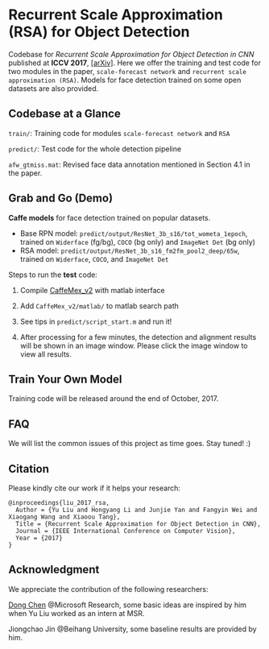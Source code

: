 # Recurrent Scale Approximation (RSA) for Object Detection

Codebase for *Recurrent Scale Approximation for Object Detection in CNN* published at **ICCV 2017**, [[arXiv]](https://arxiv.org/). Here we offer the training and test code for two modules in the paper, `scale-forecast network` and `recurrent scale approximation (RSA)`. Models for face detection trained on some open datasets are also provided.


## Codebase at a Glance

`train/`: Training code for modules `scale-forecast network` and `RSA`

`predict/`: Test code for the whole detection pipeline

`afw_gtmiss.mat`: Revised face data annotation mentioned in Section 4.1 in the paper.


## Grab and Go (Demo)

**Caffe models** for face detection trained on popular datasets. 

+ Base RPN model: `predict/output/ResNet_3b_s16/tot_wometa_1epoch`, trained on `Widerface` (fg/bg), `COCO` (bg only) and `ImageNet Det` (bg only)
+ RSA model: `predict/output/ResNet_3b_s16_fm2fm_pool2_deep/65w`, trained on `Widerface`, `COCO`, and `ImageNet Det`

Steps to run the **test** code:

1. Compile [CaffeMex_v2](https://github.com/sciencefans/CaffeMex_v2/) with matlab interface

2. Add `CaffeMex_v2/matlab/` to matlab search path

3. See tips in `predict/script_start.m` and run it!

4. After processing for a few minutes, the detection and alignment results will be shown in an image window. Please click the image window to view all results.

## Train Your Own Model

Training code will be released around the end of October, 2017.


## FAQ
We will list the common issues of this project as time goes. Stay tuned! :)


## Citation
Please kindly cite our work if it helps your research:

    @inproceedings{liu_2017_rsa,
      Author = {Yu Liu and Hongyang Li and Junjie Yan and Fangyin Wei and Xiaogang Wang and Xiaoou Tang},
      Title = {Recurrent Scale Approximation for Object Detection in CNN},
	  Journal = {IEEE International Conference on Computer Vision},
	  Year = {2017}
    }

## Acknowledgment
We appreciate the contribution of the following researchers:

[Dong Chen](https://www.microsoft.com/en-us/research/people/doch/) @Microsoft Research, some basic ideas are inspired by him when Yu Liu worked as an intern at MSR.

Jiongchao Jin @Beihang University, some baseline results are provided by him.
